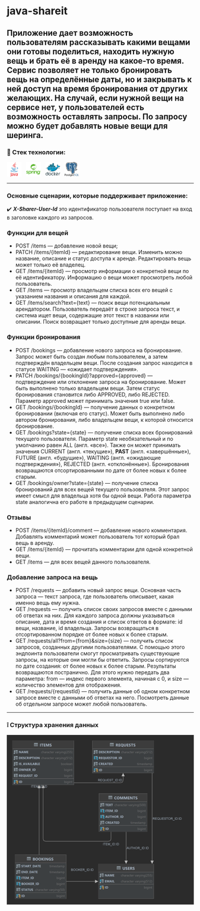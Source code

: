 # java-shareit
Приложение дает возможность пользователям рассказывать какими вещами они готовы поделиться, находить нужную вещь и брать её в аренду на какое-то время.
Сервис позволяет не только бронировать вещь на определённые даты, но и закрывать к ней доступ на время бронирования от других желающих. На случай, если нужной вещи на сервисе нет, у пользователей есть возможность оставлять запросы. По запросу можно будет добавлять новые вещи для шеринга. 
---

### :pushpin: Стек технологии:

<div>
<img src="https://github.com/devicons/devicon/blob/master/icons/java/java-original-wordmark.svg" title="Java" alt="Java" width="40" height="40"/>&nbsp&nbsp;
<img src="https://github.com/devicons/devicon/blob/master/icons/spring/spring-original-wordmark.svg" title="Spring" alt="Spring" width="40" height="40"/>&nbsp&nbsp;
<img src="https://github.com/devicons/devicon/blob/master/icons/docker/docker-original-wordmark.svg" title="Docker" alt="Docker" width="40" height="40"/>&nbsp&nbsp;
<img src="https://github.com/devicons/devicon/blob/master/icons/postgresql/postgresql-original-wordmark.svg" title="Postgresql" alt="Postgresql" width="40" height="40"/>&nbsp&nbsp;
</div>

---

### Основные сценарии, которые поддерживает приложение:

:heavy_check_mark: ***X-Sharer-User-Id*** это идентификатор пользователя поступает на вход в заголовке каждого из запросов.
### Функции для вещей
* POST /items — добавление новой вещи;
* PATCH /items/{itemId} — редактирование вещи. Изменить можно название, описание и статус доступа к аренде. Редактировать вещь может только её владелец.
* GET /items/{itemId} — просмотр информации о конкретной вещи по её идентификатору. Информацию о вещи может просмотреть любой пользователь.
* GET /items — просмотр владельцем списка всех его вещей с указанием названия и описания для каждой.
* GET /items/search?text={text} — поиск вещи потенциальным арендатором. Пользователь передаёт в строке запроса текст, и система ищет вещи, содержащие этот текст в названии или описании. Поиск возвращает только доступные для аренды вещи.

### Функции бронирования
* POST /bookings — добавление нового запроса на бронирование. Запрос может быть создан любым пользователем, а затем подтверждён владельцем вещи. После создания запрос находится в статусе WAITING — «ожидает подтверждения».
* PATCH /bookings/{bookingId}?approved={approved} — подтверждение или отклонение запроса на бронирование. Может быть выполнено только владельцем вещи. Затем статус бронирования становится либо APPROVED, либо REJECTED. Параметр approved может принимать значения true или false.
* GET /bookings/{bookingId} — получение данных о конкретном бронировании (включая его статус). Может быть выполнено либо автором бронирования, либо владельцем вещи, к которой относится бронирование.
* GET /bookings?state={state} — получение списка всех бронирований текущего пользователя. Параметр state необязательный и по умолчанию равен ALL (англ. «все»). Также он может принимать значения CURRENT (англ. «текущие»), **PAST** (англ. «завершённые»), FUTURE (англ. «будущие»), WAITING (англ. «ожидающие подтверждения»), REJECTED (англ. «отклонённые»). Бронирования возвращаются отсортированными по дате от более новых к более старым.
* GET /bookings/owner?state={state} — получение списка бронирований для всех вещей текущего пользователя. Этот запрос имеет смысл для владельца хотя бы одной вещи. Работа параметра state аналогична его работе в предыдущем сценарии.

### Отзывы
* POST /items/{itemId}/comment — добавление нового комментария. Добавлять комментарий может пользователь тот который брал вещь в аренду.
* GET /items/{itemId} — прочитать комментарии для одной конкретной вещи.
* GET /items — для всех вещей данного пользователя.

### Добавление запроса на вещь
* POST /requests — добавить новый запрос вещи. Основная часть запроса — текст запроса, где пользователь описывает, какая именно вещь ему нужна.
* GET /requests — получить список своих запросов вместе с данными об ответах на них. Для каждого запроса должны указываться описание, дата и время создания и список ответов в формате: id вещи, название, id владельца. Запросы возвращаться в отсортированном порядке от более новых к более старым.
* GET /requests/all?from={from}&size={size} — получить список запросов, созданных другими пользователями. С помощью этого эндпоинта пользователи смогут просматривать существующие запросы, на которые они могли бы ответить. Запросы сортируются по дате создания: от более новых к более старым. Результаты возвращаются постранично. Для этого нужно передать два параметра: from — индекс первого элемента, начиная с 0, и size — количество элементов для отображения.
* GET /requests/{requestId} — получить данные об одном конкретном запросе вместе с данными об ответах на него. Посмотреть данные об отдельном запросе может любой пользователь.
---
### :grey_exclamation: Структура хранения данных

![Структура БД](./img/schema.png)